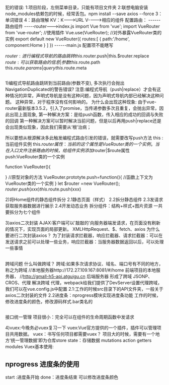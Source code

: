 犯的错误:
1:项目阶段，左侧菜单目录，只能有项目文件夹
2:联想电脑安装node_modules依赖包的时候，经常丢包。npm install --save axios --force
3：单词错误
4：路由理解
KV：K--->URL  V---->相应的组件
配置路由：
     ------路由组件
     -----router--->index.js
                  import Vue  from 'vue';
                  import VueRouter from 'vue-router';
                  //使用插件
                  Vue.use(VueRouter);
                  //对外暴露VueRouter类的实例
                  export default new VueRouter({
                       routes:[
                            {
                                 path:'/home',
                                 component:Home
                            }
                       ]
                  })
    ------main.js   配置项不能瞎写


$router:进行编程式导航的路由跳转
this.$router.push|this.$router.replace
$route:可以获取路由的信息|参数
this.$route.path
this.$route.params|query
this.$route.meta

##
1)编程式导航路由跳转到当前路由(参数不变), 多次执行会抛出NavigationDuplicated的警告错误?
注意:编程式导航（push|replace）才会有这种情况的异常，声明式导航是没有这种问题，因为声明式导航内部已经解决这种问题。
这种异常，对于程序没有任何影响的。
为什么会出现这种现象:
由于vue-router最新版本3.5.2，引入了promise，当传递参数多次且重复，会抛出异常，因此出现上面现象,
第一种解决方案：是给push函数，传入相应的成功的回调与失败的回调
第一种解决方案可以暂时解决当前问题，但是以后再用push|replace还是会出现类似现象，因此我们需要从‘根’治病；

所以要想从根源解决多此触发编程式路由引发的错误，就需要改写push方法
this :当前组件实例
this.$router属性：当前的这个属性是VueRouter类的一个实例，当在入口文件注册路由的时候，给组件实例添加$router|$route属性
push:VueRouter类的一个实例

function VueRouter(){

}
//原型对象的方法
VueRouter.prototyte.push=function(){
     //函数上下文为VueRouter类的一个实例
}
let $router =new VueRouter();
$router.push(xxx)
this.$route.push(xxx)


2)将Home组件的静态组件拆分
2.1静态页面（样式）
2.2拆分静态组件
2.3发请求获取服务器数据进行展示
2.4开发动态业务
拆分组件：结构+样式+图片资源
一共要拆分为七个组件








3)axios二次封装
AJAX:客户端可以'敲敲的'向服务器端发请求，在页面没有刷新的情况下，实现页面的局部更新。
XMLHttpRequest、$、fetch、axios
为什么要进行二次封装axios？
为了封装请求拦截器，响应拦截器、请求拦截器：可以在发送请求之前可以处理一些业务，响应拦截器：当服务器数据返回以后，可以处理一些事情

##
跨域问题
什么叫做跨域？
跨域:如果多次请求协议、域名、端口号有不同的地方，称之为跨域
//本地服务器http://172.27.109.167:8081/#/home 前端项目的本地服务器，
//http://gmall-h5-api.atguigu.cn 后端服务器
形成了跨域
JSONP、CROS、代理 解决跨域
代理，webpack给我们提供了DevServer设置代理跨域，我们可以在vue.config.js中配置
2.1:工作的时候src目录下的API文件夹，一般关于axios二次封装的文件
2.2进度条：nprogress模块实现进度条功能
工作的时候，修改进度条的颜色，修改源码样式.bar类名的

##
接口统一管理
项目很小：完全可以在组件的生命周期函数中发请求


4)vuex:今晚务必vuex复习一下
vuex:Vue官方提供的一个插件，插件可以管理项目共用数据。
vuex：书写任何项目都需要vuex？
项目大的时候，需要有一个地方‘统一管理数据’即为仓库store
state：存储数据
mutations
action
getters
modules
Vuex基本使用:

## nprogress 进度条的使用  
   start :进度条开始
   done：进度条结束
   可以修改进度条颜色


















